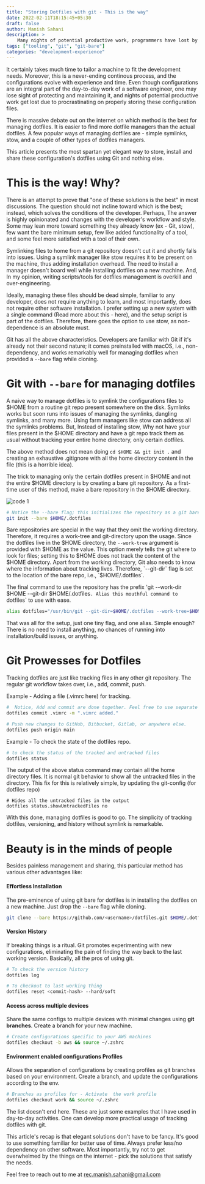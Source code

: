 ```yaml
---
title: "Storing Dotfiles with git - This is the way"
date: 2022-02-11T18:15:45+05:30
draft: false
author: Manish Sahani
description: >
    Many nights of potential productive work, programmers have lost by procrastinating on properly managing their dotfiles. This article discusses an elegant way to manage and share dotfiles across machines using a single git repository.
tags: ["tooling", "git", "git-bare"]
categories: "development-experience"
---
```


It certainly takes much time to tailor a machine to fit the development needs. Moreover, this is a never-ending continous process, and the configurations evolve with experience and time. Even though configurations are an integral part of the day-to-day work of a software engineer, one may lose sight of protecting and maintaining it, and nights of potential productive work get lost due to procrastinating on properly storing these configuration files. 

There is massive debate out on the internet on which method is the best for managing dotfiles. It is easier to find more dotfile managers than the actual dotfiles. A few popular ways of managing dotfiles are - simple symlinks, stow, and a couple of other types of dotfiles managers. 

This article presents the most spartan yet elegant way to store, install and share these configuration's dotfiles using Git and nothing else.

# This is the way! Why?

There is an attempt to prove that "one of these solutions is the best" in most discussions. The question should not incline toward which is the best; instead, which solves the conditions of the developer. Perhaps, The answer is highly opinionated and changes with the developer's workflow and style. Some may lean more toward something they already know (ex - Git, stow), few want the bare minimum setup, few like added functionality of a tool, and some feel more satisfied with a tool of their own. 

Symlinking files to home from a git repository doesn't cut it and shortly falls into issues. Using a symlink manager like stow requires it to be present on the machine, thus adding installation overhead. The need to install a manager doesn't board well while installing dotfiles on a new machine. And,  In my opinion, writing scripts/tools for dotfiles management is overkill and over-engineering.

Ideally, managing these files should be dead simple, familiar to any developer, does not require anything to learn, and most importantly, does not require other software installation. I prefer setting up a new system with a single command (Read more about this - here), and the setup script is part of the dotfiles. Therefore, there goes the option to use stow, as non-dependence is an absolute must.  

Git has all the above characteristics. Developers are familiar with Git if it's already not their second nature; it comes preinstalled with macOS, i.e., non-dependency, and works remarkably well for managing dotfiles when provided a `--bare` flag while cloning. 

# Git with `--bare` for managing dotfiles

A naive way to manage dotfiles is to symlink the configurations files to $HOME from a routine git repo present somewhere on the disk. Symlinks works but soon runs into issues of managing the symlinks, dangling symlinks, and many more. Using farm managers like stow can address all the symlinks problems. But, Instead of installing stow, Why not have your files present in the $HOME directory and have a git repo track them as usual without tracking your entire home directory, only certain dotfiles.

The above method does not mean doing `cd $HOME && git init .` and creating an exhaustive .gitignore with all the home directory content in the file (this is a horrible idea). 

The trick to managing only the certain dotfiles present in $HOME and not the entire $HOME directory is by creating a bare git repository. As a first-time user of this method, make a bare repository in the $HOME directory. 

![code 1](https://carbon.now.sh/?bg=rgba%28171%2C+184%2C+195%2C+1%29&t=nord&wt=none&l=application%2Fx-sh&width=795&ds=true&dsyoff=20px&dsblur=68px&wc=true&wa=false&pv=8px&ph=8px&ln=false&fl=1&fm=Hack&fs=14px&lh=133%25&si=false&es=2x&wm=false&code=alias%2520dotfiles%253D%2522%252Fusr%252Fbin%252Fgit%2520--git-dir%253D%2524HOME%252F.dotfiles%2520--work-tree%253D%2524HOME%2522%2520)


```bash
# Notice the --bare flag; this initializes the repository as a git bare
git init --bare $HOME/.dotfiles
```

Bare repositories are special in the way that they omit the working directory. Therefore, it requires a work-tree and git-directory upon the usage. Since the dotfiles live in the $HOME directory, the `--work-tree` argument is provided with $HOME as the value. This option merely tells the git where to look for files; setting this to $HOME does not track the content of the $HOME directory. Apart from the working directory, Git also needs to know where the information about tracking lives. Therefore, `--git-dir` flag is set to the location of the bare repo, i.e., `$HOME/.dotfiles`. 

The final command to use the repository has the prefix 'git --work-dir $HOME --git-dir $HOME/.dotfiles`. Alias this mouthful command to `dotfiles` to use with ease.

```bash 
alias dotfiles="/usr/bin/git --git-dir=$HOME/.dotfiles --work-tree=$HOME" 
```

That was all for the setup, just one tiny flag, and one alias. Simple enough? There is no need to install anything, no chances of running into installation/build issues, or anything. 

# Git Prowesses for Dotfiles

Tracking dotfiles are just like tracking files in any other git repository. The regular git workflow takes over, i.e., add, commit, push. 

Example - Adding a file (.vimrc here) for tracking.

```bash
#  Notice, Add and commit are done together. Feel free to use separate commands for the same.
dotfiles commit .vimrc -m ".vimrc added."

# Push new changes to GitHub, Bitbucket, Gitlab, or anywhere else.
dotfiles push origin main
```

Example - To check the state of the dotfiles repo.

```bash
# to check the status of the tracked and untracked files
dotfiles status
```

The output of the above status command may contain all the home directory files. It is normal git behavior to show all the untracked files in the directory. This fix for this is relatively simple, by updating the git-config (for dotfiles repo)

``` 
# Hides all the untracked files in the output
dotfiles status.showUntrackedFiles no 
```

With this done, managing dotfiles is good to go. The simplicity of tracking dotfiles, versioning, and history without symlink is remarkable. 

# Beauty is in the minds of people

Besides painless management and sharing, this particular method has various other advantages like:

#### Effortless Installation

The pre-eminence of using git bare for dotfiles is in installing the dotfiles on a new machine. Just drop the `--bare` flag while cloning. 

```bash 
git clone --bare https://github.com/<username>/dotfiles.git $HOME/.dotfiles && source ~/.zshrc 
```

#### Version History 

If breaking things is a ritual. Git promotes experimenting with new configurations, eliminating the pain of finding the way back to the last working version. Basically, all the pros of using git.

```bash 
# To check the version history 
dotfiles log 

# To checkout to last working thing
dotfiles reset <commit-hash> --hard/soft
```

#### Access across multiple devices

Share the same configs to multiple devices with minimal changes using **git branches**. Create a branch for your new machine.

```bash 
# Create configurations specific to your AWS machines 
dotfiles checkout -b aws && source ~/.zshrc   
``` 

#### Environment enabled configurations Profiles

Allows the separation of configurations by creating profiles as git branches based on your environment. Create a branch, and update the configurations according to the env. 

```bash 
# Branches as profiles for - Activate  the work profile 
dotfiles checkout work && source ~/.zshrc
``` 

The list doesn't end here. These are just some examples that I have used in day-to-day activities. One can develop more practical usage of tracking dotfiles with git. 


This article's recap is that elegant solutions don't have to be fancy. It's good to use something familiar for better use of time. Always prefer less/no dependency on other software. Most importantly, try not to get overwhelmed by the things on the internet - pick the solutions that satisfy the needs. 


Feel free to reach out to me at [rec.manish.sahani@gmail.com](mailto:rec.manish.sahani@gmail.com)